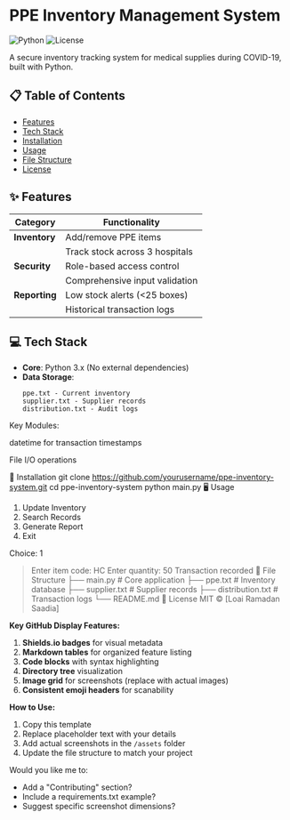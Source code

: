 # PPE Inventory Management System

![Python](https://img.shields.io/badge/Python-3.x-blue?logo=python)
![License](https://img.shields.io/badge/License-MIT-green)

A secure inventory tracking system for medical supplies during COVID-19, built with Python.

## 📋 Table of Contents
- [Features](#-features)
- [Tech Stack](#-tech-stack)
- [Installation](#-installation)
- [Usage](#-usage)
- [File Structure](#-file-structure)
- [License](#-license)

## ✨ Features
| Category        | Functionality                          |
|-----------------|----------------------------------------|
| **Inventory**   | Add/remove PPE items                   |
|                 | Track stock across 3 hospitals         |
| **Security**    | Role-based access control              |
|                 | Comprehensive input validation         |
| **Reporting**   | Low stock alerts (<25 boxes)           |
|                 | Historical transaction logs            |

## 💻 Tech Stack
- **Core**: Python 3.x (No external dependencies)
- **Data Storage**: 
  ```plaintext
  ppe.txt - Current inventory
  supplier.txt - Supplier records
  distribution.txt - Audit logs
Key Modules:

datetime for transaction timestamps

File I/O operations

🚀 Installation
git clone https://github.com/yourusername/ppe-inventory-system.git
cd ppe-inventory-system
python main.py
🖥️ Usage
1. Update Inventory
2. Search Records
3. Generate Report
4. Exit

Choice: 1
> Enter item code: HC
> Enter quantity: 50
> Transaction recorded
📂 File Structure
├── main.py            # Core application
├── ppe.txt            # Inventory database
├── supplier.txt       # Supplier records
├── distribution.txt   # Transaction logs
└── README.md
📜 License
MIT © [Loai Ramadan Saadia]

**Key GitHub Display Features:**
1. **Shields.io badges** for visual metadata
2. **Markdown tables** for organized feature listing
3. **Code blocks** with syntax highlighting
4. **Directory tree** visualization
5. **Image grid** for screenshots (replace with actual images)
6. **Consistent emoji headers** for scanability

**How to Use:**
1. Copy this template
2. Replace placeholder text with your details
3. Add actual screenshots in the `/assets` folder
4. Update the file structure to match your project

Would you like me to:
- Add a "Contributing" section?
- Include a requirements.txt example?
- Suggest specific screenshot dimensions?
